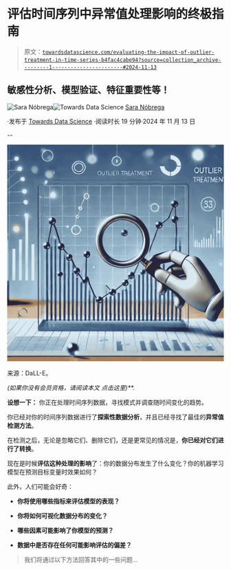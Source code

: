 # 评估时间序列中异常值处理影响的终极指南

> 原文：[`towardsdatascience.com/evaluating-the-impact-of-outlier-treatment-in-time-series-b4fac4cabe94?source=collection_archive---------1-----------------------#2024-11-13`](https://towardsdatascience.com/evaluating-the-impact-of-outlier-treatment-in-time-series-b4fac4cabe94?source=collection_archive---------1-----------------------#2024-11-13)

## 敏感性分析、模型验证、特征重要性等！

[](https://medium.com/@saranobregafn?source=post_page---byline--b4fac4cabe94--------------------------------)![Sara Nóbrega](https://medium.com/@saranobregafn?source=post_page---byline--b4fac4cabe94--------------------------------)[](https://towardsdatascience.com/?source=post_page---byline--b4fac4cabe94--------------------------------)![Towards Data Science](https://towardsdatascience.com/?source=post_page---byline--b4fac4cabe94--------------------------------) [Sara Nóbrega](https://medium.com/@saranobregafn?source=post_page---byline--b4fac4cabe94--------------------------------)

·发布于 [Towards Data Science](https://towardsdatascience.com/?source=post_page---byline--b4fac4cabe94--------------------------------) ·阅读时长 19 分钟·2024 年 11 月 13 日

--

![](img/518a0a627552487ab49fac14a71bf7d8.png)

来源：DaLL-E。

*(如果你没有会员资格，请阅读本文* *点击这里)**.*

**设想一下：** 你正在处理时间序列数据，寻找模式并调查随时间变化的趋势。

你已经对你的时间序列数据进行了**探索性数据分析**，并且已经寻找了最佳的**异常值检测方法**。

在检测之后，无论是忽略它们、删除它们，还是更常见的情况是，**你已经对它们进行了转换**。

现在是时候**评估这种处理的影响**了：你的数据分布发生了什么变化？你的机器学习模型在预测目标变量时效果如何？

此外，人们可能会好奇：

+   **你将使用哪些指标来评估模型的表现？**

+   **你将如何可视化数据分布的变化？**

+   **哪些因素可能影响了你模型的预测？**

+   **数据中是否存在任何可能影响评估的偏差？**

> 我们将通过以下方法回答其中的一些问题…
